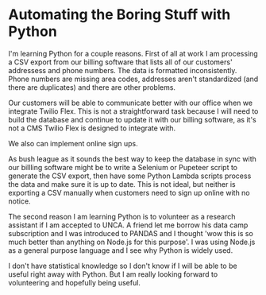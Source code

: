 # Automating the Boring Stuff with Python

I'm learning Python for a couple reasons. First of all at work I am processing a CSV export from our billing software
that lists all of our customers' addressess and phone numbers. The data is formatted inconsistently. Phone numbers
are missing area codes, addresses aren't standardized (and there are duplicates) and there are other problems.

Our customers will be able to communicate better with our office when we integrate Twilio Flex. This is not a 
straightforward task because I will need to build the database and continue to update it with our billing software,
as it's not a CMS Twilio Flex is designed to integrate with.

We also can implement online sign ups.

As bush league as it sounds the best way to keep the database in sync with our billling software might be to write a
Selenium or Pupeteer script to generate the CSV export, then have some Python Lambda scripts process the data and 
make sure it is up to date. This is not ideal, but neither is exporting a CSV manually when customers need to sign up
online with no notice.

The second reason I am learning Python is to volunteer as a research assistant if I am accepted to UNCA. A friend let
me borrow his data camp subscription and I was introduced to PANDAS and I thought 'wow this is so much better than
anything on Node.js for this purpose'. I was using Node.js as a general purpose language and I see why Python is widely
used.

I don't have statistical knowledge so I don't know if I will be able to be useful right away with Python. But I am 
really looking forward to volunteering and hopefully being useful.